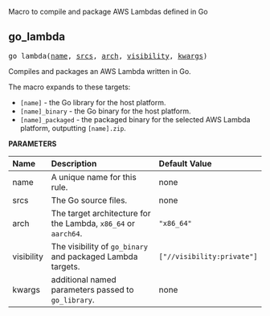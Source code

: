 <!-- Generated with Stardoc: http://skydoc.bazel.build -->

Macro to compile and package AWS Lambdas defined in Go

<a id="go_lambda"></a>

## go_lambda

<pre>
go_lambda(<a href="#go_lambda-name">name</a>, <a href="#go_lambda-srcs">srcs</a>, <a href="#go_lambda-arch">arch</a>, <a href="#go_lambda-visibility">visibility</a>, <a href="#go_lambda-kwargs">kwargs</a>)
</pre>

Compiles and packages an AWS Lambda written in Go.

The macro expands to these targets:
* `[name]` - the Go library for the host platform.
* `[name]_binary` - the Go binary for the host platform.
* `[name]_packaged` - the packaged binary for the selected AWS Lambda platform, outputting `[name].zip`.


**PARAMETERS**


| Name  | Description | Default Value |
| :------------- | :------------- | :------------- |
| <a id="go_lambda-name"></a>name |  A unique name for this rule.   |  none |
| <a id="go_lambda-srcs"></a>srcs |  The Go source files.   |  none |
| <a id="go_lambda-arch"></a>arch |  The target architecture for the Lambda, <code>x86_64</code> or <code>aarch64</code>.   |  <code>"x86_64"</code> |
| <a id="go_lambda-visibility"></a>visibility |  The visibility of <code>go_binary</code> and packaged Lambda targets.   |  <code>["//visibility:private"]</code> |
| <a id="go_lambda-kwargs"></a>kwargs |  additional named parameters passed to <code>go_library</code>.   |  none |


